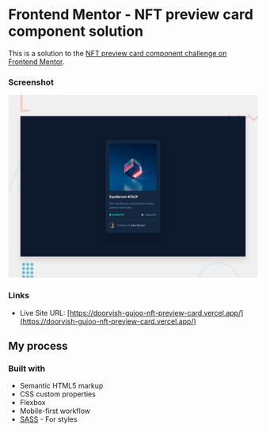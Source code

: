 # Frontend Mentor - NFT preview card component solution

This is a solution to the [NFT preview card component challenge on Frontend Mentor](https://www.frontendmentor.io/challenges/nft-preview-card-component-SbdUL_w0U). 

### Screenshot

![Design preview for the Interactive rating component coding challenge](./design/desktop-preview.jpg)

### Links

- Live Site URL: [https://doorvish-gujoo-nft-preview-card.vercel.app/](https://doorvish-gujoo-nft-preview-card.vercel.app/)

## My process

### Built with

- Semantic HTML5 markup
- CSS custom properties
- Flexbox
- Mobile-first workflow
- [SASS](https://sass-lang.com/) - For styles

